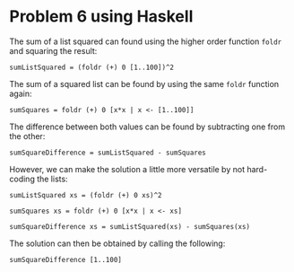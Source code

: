 # Problem 6 using Haskell 

The sum of a list squared can found using the higher order function `foldr` and squaring the result: 

    sumListSquared = (foldr (+) 0 [1..100])^2
    
The sum of a squared list can be found by using the same `foldr` function again: 

    sumSquares = foldr (+) 0 [x*x | x <- [1..100]]
    
The difference between both values can be found by subtracting one from the other: 

    sumSquareDifference = sumListSquared - sumSquares
    
However, we can make the solution a little more versatile by not hard-coding the lists: 

    sumListSquared xs = (foldr (+) 0 xs)^2
    
    sumSquares xs = foldr (+) 0 [x*x | x <- xs]
    
    sumSquareDifference xs = sumListSquared(xs) - sumSquares(xs)
    
The solution can then be obtained by calling the following: 

    sumSquareDifference [1..100]
    
